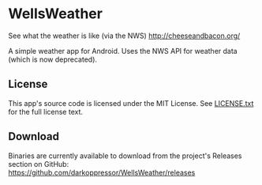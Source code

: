 # WellsWeather
See what the weather is like (via the NWS)
http://cheeseandbacon.org/

A simple weather app for Android. Uses the NWS API for weather data (which is now deprecated).

## License
This app's source code is licensed under the MIT License. See [LICENSE.txt](development/LICENSE.txt) for the full license text.

## Download
Binaries are currently available to download from the project's Releases section on GitHub:
https://github.com/darkoppressor/WellsWeather/releases
